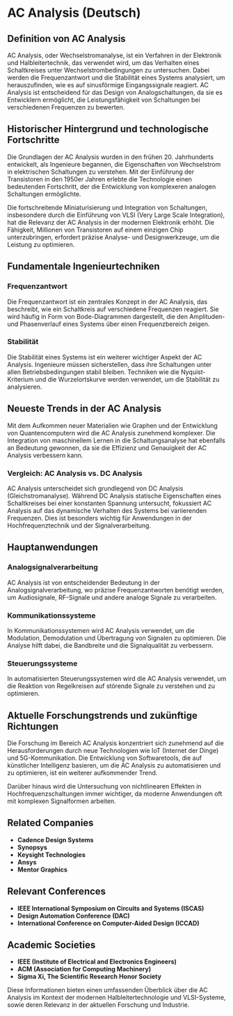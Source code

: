 # AC Analysis (Deutsch)

## Definition von AC Analysis

AC Analysis, oder Wechselstromanalyse, ist ein Verfahren in der Elektronik und Halbleitertechnik, das verwendet wird, um das Verhalten eines Schaltkreises unter Wechselstrombedingungen zu untersuchen. Dabei werden die Frequenzantwort und die Stabilität eines Systems analysiert, um herauszufinden, wie es auf sinusförmige Eingangssignale reagiert. AC Analysis ist entscheidend für das Design von Analogschaltungen, da sie es Entwicklern ermöglicht, die Leistungsfähigkeit von Schaltungen bei verschiedenen Frequenzen zu bewerten.

## Historischer Hintergrund und technologische Fortschritte

Die Grundlagen der AC Analysis wurden in den frühen 20. Jahrhunderts entwickelt, als Ingenieure begannen, die Eigenschaften von Wechselstrom in elektrischen Schaltungen zu verstehen. Mit der Einführung der Transistoren in den 1950er Jahren erlebte die Technologie einen bedeutenden Fortschritt, der die Entwicklung von komplexeren analogen Schaltungen ermöglichte.

Die fortschreitende Miniaturisierung und Integration von Schaltungen, insbesondere durch die Einführung von VLSI (Very Large Scale Integration), hat die Relevanz der AC Analysis in der modernen Elektronik erhöht. Die Fähigkeit, Millionen von Transistoren auf einem einzigen Chip unterzubringen, erfordert präzise Analyse- und Designwerkzeuge, um die Leistung zu optimieren.

## Fundamentale Ingenieurtechniken

### Frequenzantwort

Die Frequenzantwort ist ein zentrales Konzept in der AC Analysis, das beschreibt, wie ein Schaltkreis auf verschiedene Frequenzen reagiert. Sie wird häufig in Form von Bode-Diagrammen dargestellt, die den Amplituden- und Phasenverlauf eines Systems über einen Frequenzbereich zeigen.

### Stabilität

Die Stabilität eines Systems ist ein weiterer wichtiger Aspekt der AC Analysis. Ingenieure müssen sicherstellen, dass ihre Schaltungen unter allen Betriebsbedingungen stabil bleiben. Techniken wie die Nyquist-Kriterium und die Wurzelortskurve werden verwendet, um die Stabilität zu analysieren.

## Neueste Trends in der AC Analysis

Mit dem Aufkommen neuer Materialien wie Graphen und der Entwicklung von Quantencomputern wird die AC Analysis zunehmend komplexer. Die Integration von maschinellem Lernen in die Schaltungsanalyse hat ebenfalls an Bedeutung gewonnen, da sie die Effizienz und Genauigkeit der AC Analysis verbessern kann.

### Vergleich: AC Analysis vs. DC Analysis

AC Analysis unterscheidet sich grundlegend von DC Analysis (Gleichstromanalyse). Während DC Analysis statische Eigenschaften eines Schaltkreises bei einer konstanten Spannung untersucht, fokussiert AC Analysis auf das dynamische Verhalten des Systems bei variierenden Frequenzen. Dies ist besonders wichtig für Anwendungen in der Hochfrequenztechnik und der Signalverarbeitung.

## Hauptanwendungen

### Analogsignalverarbeitung

AC Analysis ist von entscheidender Bedeutung in der Analogsignalverarbeitung, wo präzise Frequenzantworten benötigt werden, um Audiosignale, RF-Signale und andere analoge Signale zu verarbeiten.

### Kommunikationssysteme

In Kommunikationssystemen wird AC Analysis verwendet, um die Modulation, Demodulation und Übertragung von Signalen zu optimieren. Die Analyse hilft dabei, die Bandbreite und die Signalqualität zu verbessern.

### Steuerungssysteme

In automatisierten Steuerungssystemen wird die AC Analysis verwendet, um die Reaktion von Regelkreisen auf störende Signale zu verstehen und zu optimieren.

## Aktuelle Forschungstrends und zukünftige Richtungen

Die Forschung im Bereich AC Analysis konzentriert sich zunehmend auf die Herausforderungen durch neue Technologien wie IoT (Internet der Dinge) und 5G-Kommunikation. Die Entwicklung von Softwaretools, die auf künstlicher Intelligenz basieren, um die AC Analysis zu automatisieren und zu optimieren, ist ein weiterer aufkommender Trend. 

Darüber hinaus wird die Untersuchung von nichtlinearen Effekten in Hochfrequenzschaltungen immer wichtiger, da moderne Anwendungen oft mit komplexen Signalformen arbeiten.

## Related Companies

- **Cadence Design Systems**
- **Synopsys**
- **Keysight Technologies**
- **Ansys**
- **Mentor Graphics**

## Relevant Conferences

- **IEEE International Symposium on Circuits and Systems (ISCAS)**
- **Design Automation Conference (DAC)**
- **International Conference on Computer-Aided Design (ICCAD)**

## Academic Societies

- **IEEE (Institute of Electrical and Electronics Engineers)**
- **ACM (Association for Computing Machinery)**
- **Sigma Xi, The Scientific Research Honor Society**

Diese Informationen bieten einen umfassenden Überblick über die AC Analysis im Kontext der modernen Halbleitertechnologie und VLSI-Systeme, sowie deren Relevanz in der aktuellen Forschung und Industrie.